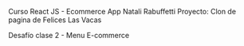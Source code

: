 Curso React JS - Ecommerce App
Natali Rabuffetti
Proyecto: Clon de pagina de Felices Las Vacas


Desafío clase 2 - Menu E-commerce